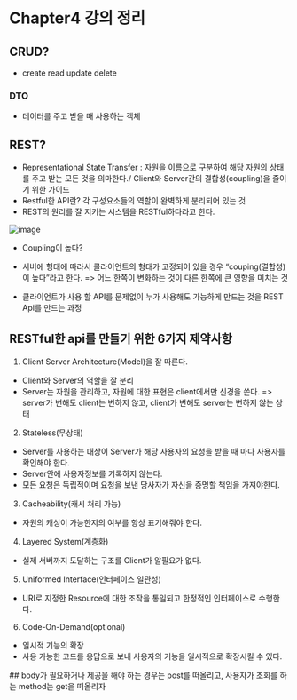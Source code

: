 # Chapter4 강의 정리

## CRUD?
- create read update delete

### DTO
- 데이터를 주고 받을 때 사용하는 객체

## REST?
- Representational State Transfer : 자원을 이름으로 구분하여 해당 자원의 상태를 주고 받는 모든 것을 의마한다./ Client와 Server간의 결합성(coupling)을 줄이기 위한 가이드
- Restful한 API란? 각 구성요소들의 역할이 완벽하게 분리되어 있는 것
- REST의 원리를 잘 지키는 시스템을 RESTful하다라고 한다.

![image](https://user-images.githubusercontent.com/83503188/155085961-87e201aa-da30-4ef1-b3e3-a4bb9730e094.png)

- Coupling이 높다? 

- 서버에 형태에 따라서 클라이언트의 형태가 고정되어 있을 경우 “couping(결합성)이 높다”라고 한다. => 어느 한쪽이 변화하는 것이 다른 한쪽에 큰 영향을 미치는 것
- 클라이언트가 사용 할 API를 문제없이 누가 사용해도 가능하게 만드는 것을 REST Api를 만드는 과정


## RESTful한 api를 만들기 위한 6가지 제약사항
1. Client Server Architecture(Model)을 잘 따른다.
- Client와 Server의 역할을 잘 분리
- Server는 자원을 관리하고, 자원에 대한 표현은 client에서만 신경을 쓴다. => server가 변해도 client는 변하지 않고, client가 변해도 server는 변하지 않는 상태

2. Stateless(무상태)
- Server를 사용하는 대상이 Server가 해당 사용자의 요청을 받을 때 마다 사용자를 확인해야 한다.
- Server안에 사용자정보를 기록하지 않는다.
- 모든 요청은 독립적이며 요청을 보낸 당사자가 자신을 증명할 책임을 가져야한다.

3. Cacheability(캐시 처리 가능)
- 자원의 캐싱이 가능한지의 여부를 항상 표기해줘야 한다.

4. Layered System(계층화)
- 실제 서버까지 도달하는 구조를 Client가 알필요가 없다.

5. Uniformed Interface(인터페이스 일관성)
- URI로 지정한 Resource에 대한 조작을 통일되고 한정적인 인터페이스로 수행한다.

6. Code-On-Demand(optional)
- 일시적 기능의 확장
- 사용 가능한 코드를 응답으로 보내 사용자의 기능을 일시적으로 확장시킬 수 있다.



&#35;&#35; body가 필요하거나 제공을 해야 하는 경우는 post를 떠올리고, 사용자가 조회를 하는 method는 get을 떠올리자 
